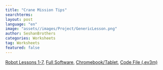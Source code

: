 ```yaml
---
title: "Crane Mission Tips"
searchterms: 
layout: post
language: "en"
image: "assets//images/Project/GenericLesson.png"
author: SeshanBrothers
categories: Worksheets
tag: Worksheets
featured: false
---
```

<a href="/translations/en-us/Worksheets/RobotLessons.pdf">Robot Lessons 1-7</a>, 
<a href="/translations/en-us/Worksheets/CraneMissionTipsFullVersion.pdf">Full Software</a>, 
<a href="/translations/en-us/Worksheets/CraneMissionTipsAppVersion.pdf">Chromebook/Tablet</a>, 
<a href="/translations/en-us/Worksheets/CraneMissionApp.ev3m">Code File (.ev3m)</a>


